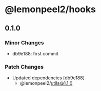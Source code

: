 # @lemonpeel2/hooks

## 0.1.0

### Minor Changes

- db9e188: first commit

### Patch Changes

- Updated dependencies [db9e188]
  - @lemonpeel2/utils@1.1.0
